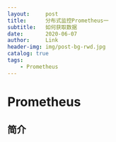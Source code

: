 ```yaml
---
layout:     post
title:      分布式监控Prometheus一
subtitle:   如何获取数据
date:       2020-06-07
author:     Link
header-img: img/post-bg-rwd.jpg
catalog: true
tags:
    - Prometheus
---
```


# Prometheus

## 简介
